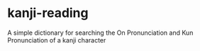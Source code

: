 # kanji-reading
A simple dictionary for searching the On Pronunciation and Kun Pronunciation of a kanji character
